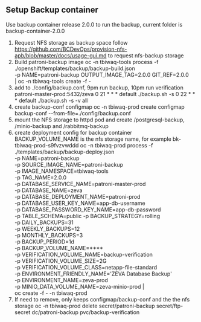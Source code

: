 ## Setup Backup container
Use backup container release 2.0.0 to run the backup, current folder is backup-container-2.0.0
1. Request NFS storage as backup space
follow https://github.com/BCDevOps/provision-nfs-apb/blob/master/docs/usage-gui.md to request nfs-backup storage
2. Build patroni-backup image
oc -n tbiwaq-tools process -f ./openshift/templates/backup/backup-build.json \
-p NAME=patroni-backup OUTPUT_IMAGE_TAG=2.0.0 GIT_REF=2.0.0 \
| oc -n tbiwaq-tools create -f -
3. add to ./config/backup.conf, 9pm run backup, 10pm run verification
patroni-master-prod:5432/zeva
0 21 * * * default ./backup.sh -s
0 22 * * * default ./backup.sh -s -v all
4. create backup-conf configmap
oc -n tbiwaq-prod create configmap backup-conf --from-file=./config/backup.conf
5. mount the NFS storage to httpd pod and create /postgresql-backup, /minio-backup and /rabbitmq-backup
6. create deployment config for backup container
BACKUP_VOLUME_NAME is the nfs storage name, for example bk-tbiwaq-prod-s9fvzvwddd
oc -n tbiwaq-prod process -f ./templates/backup/backup-deploy.json \
  -p NAME=patroni-backup \
  -p SOURCE_IMAGE_NAME=patroni-backup \
  -p IMAGE_NAMESPACE=tbiwaq-tools \
  -p TAG_NAME=2.0.0 \
  -p DATABASE_SERVICE_NAME=patroni-master-prod \
  -p DATABASE_NAME=zeva \
  -p DATABASE_DEPLOYMENT_NAME=patroni-prod \
  -p DATABASE_USER_KEY_NAME=app-db-username \
  -p DATABASE_PASSWORD_KEY_NAME=app-db-password \
  -p TABLE_SCHEMA=public -p BACKUP_STRATEGY=rolling \
  -p DAILY_BACKUPS=31 \
  -p WEEKLY_BACKUPS=12 \
  -p MONTHLY_BACKUPS=3 \
  -p BACKUP_PERIOD=1d \
  -p BACKUP_VOLUME_NAME=**** \
  -p VERIFICATION_VOLUME_NAME=backup-verification \
  -p VERIFICATION_VOLUME_SIZE=2G \
  -p VERIFICATION_VOLUME_CLASS=netapp-file-standard \
  -p ENVIRONMENT_FRIENDLY_NAME='ZEVA Database Backup' \
  -p ENVIRONMENT_NAME=zeva-prod \
  -p MINIO_DATA_VOLUME_NAME=zeva-minio-prod | \
  oc create -f - -n tbiwaq-prod
7. If need to remove, only keeps configmap/backup-conf and the the nfs storage
oc -n tbiwaq-prod delete secret/patroni-backup secret/ftp-secret dc/patroni-backup pvc/backup-verification 